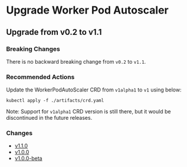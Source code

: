 # Upgrade Worker Pod Autoscaler

## Upgrade from v0.2 to v1.1

### Breaking Changes
There is no backward breaking change from `v0.2` to `v1.1`.

### Recommended Actions
Update the WorkerPodAutoScaler CRD from `v1alpha1` to `v1` using below:
```
kubectl apply -f ./artifacts/crd.yaml
```

Note: Support for `v1alpha1` CRD version is still there, but it would be discontinued in the future releases.

### Changes
- [v1.1.0](https://github.com/practo/k8s-worker-pod-autoscaler/releases/tag/v1.1.0)
- [v1.0.0](https://github.com/practo/k8s-worker-pod-autoscaler/releases/tag/v1.0.0)
- [v1.0.0-beta](https://github.com/practo/k8s-worker-pod-autoscaler/releases/tag/v1.0.0-beta)

